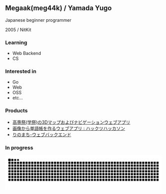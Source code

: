 ## Megaak(meg44k) / Yamada Yugo
Japanese beginner programmer

2005 / NitKit

### Learning

- Web Backend
- CS

### Interested in

- Go
- Web
- OSS
- etc...

### Products
- [高専祭(学祭)の3Dマップおよびナビゲーションウェブアプリ](https://github.com/meg44k/NavigationKCTFesApp)
- [画像から単語帳を作るウェブアプリ : ハックツハッカソン](https://github.com/meg44k/Hackathon-stego)
- [りのまち-ウェブバックエンド](https://github.com/meg44k/Rinomachi-Back)
### In progress

![](https://raw.githubusercontent.com/meg44k/meg44k/output/github-contribution-grid-snake.svg)

